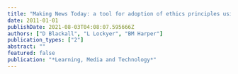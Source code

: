 ```yaml
---
title: "Making News Today: a tool for adoption of ethics principles using technology‐supported television journalism"
date: 2011-01-01
publishDate: 2021-08-03T04:08:07.595666Z
authors: ["D Blackall", "L Lockyer", "BM Harper"]
publication_types: ["2"]
abstract: ""
featured: false
publication: "*Learning, Media and Technology*"
---
```


